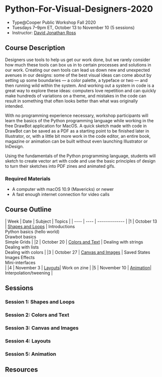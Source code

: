 # Python-For-Visual-Designers-2020

* Type@Cooper Public Workshop Fall 2020
* Tuesdays 7–9pm ET, October 13 to November 10 (5 sessions)
* Instructor: [David Jonathan Ross](https://djr.com)

## Course Description

Designers use tools to help us get our work done, but we rarely consider how much these tools can box us in to certain processes and solutions in our work. Creating our own tools can lead us down new and unexpected avenues in our designs: some of the best visual ideas can come about by setting up some boundaries — a color palette, a typeface or two — and then running wild within the system. And working out a system in code is a great way to explore these ideas: computers love repetition and can quickly make hundreds of variations on a theme, and mistakes in the code can result in something that often looks better than what was originally intended.

With no programming experience necessary, workshop participants will learn the basics of the Python programming language while working in the free DrawBot application for MacOS. A quick sketch made with code in DrawBot can be saved as a PDF as a starting point to be finished later in Illustrator, or, with a little bit more work in the code editor, an entire book, magazine or animation can be built without even launching Illustrator or InDesign.

Using the fundamentals of the Python programming language, students will sketch to create vector art with code and use the basic principles of design to turn their sketches into PDF zines and animated gifs.

### Required Materials

* A computer with macOS 10.9 (Mavericks) or newer
* A fast enough internet connection for video calls

## Course Outline

| Week | Date | Subject | Topics |
| ---- | ---- | -------------- |
|1   | October 13 | [Shapes and Loops](#Session-1-Shapes-and-Loops) | Introductions<br />Python basics (hello world)<br />Drawbot basics<br />Simple Grids |
|2   | October 20 | [Colors and Text](#Session-2-Colors-and-Text) | Dealing with strings<br />Dealing with lists<br />Dealing with colors |
|3   | October 27 | [Canvas and Images](#Session-3-Canvas-and-Images) | Saved States<br/>Images Effects<br />Mini-interfaces<br/> |
|4   | November 3 | [Layouts](#Session-4-Layouts)| Work on zine |
|5   | November 10 | [Animation](#Session-5-Animation)| Interpolation/tweening |

## Sessions

### Session 1: Shapes and Loops
### Session 2: Colors and Text
### Session 3: Canvas and Images
### Session 4: Layouts
### Session 5: Animation

## Resources


